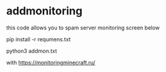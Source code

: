 # addmonitoring
this code allows you to spam server monitoring screen below



pip install -r requmens.txt

python3 addmon.txt



 with https://monitoringminecraft.ru/
